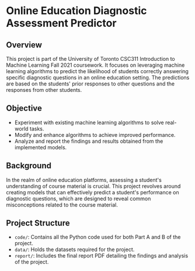 # Online Education Diagnostic Assessment Predictor

## Overview
This project is part of the University of Toronto CSC311 Introduction to Machine Learning Fall 2021 coursework. It focuses on leveraging machine learning algorithms to predict the likelihood of students correctly answering specific diagnostic questions in an online education setting. The predictions are based on the students' prior responses to other questions and the responses from other students.

## Objective
- Experiment with existing machine learning algorithms to solve real-world tasks.
- Modify and enhance algorithms to achieve improved performance.
- Analyze and report the findings and results obtained from the implemented models.

## Background
In the realm of online education platforms, assessing a student's understanding of course material is crucial. This project revolves around creating models that can effectively predict a student's performance on diagnostic questions, which are designed to reveal common misconceptions related to the course material.

## Project Structure
- `code/`: Contains all the Python code used for both Part A and B of the project.
- `data/`: Holds the datasets required for the project.
- `report/`: Includes the final report PDF detailing the findings and analysis of the project.

